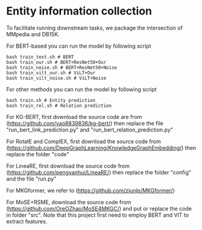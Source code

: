 # Entity information collection

To facilitate running downstream tasks, we package the intersection of MMpedia and DB15K.

For BERT-based you can run the model by following script
```
bash train_text.sh # BERT
bash train_our.sh # BERT+ResNet50+Our
bash train_noise.sh # BERT+ResNet50+Noise
bash train_vilt_our.sh # ViLT+Our
bash train_vilt_noise.sh # ViLT+Noise
```

For other methods you can run the model by following script
```
bash train.sh # Entity prediction
bash train_rel.sh # Relation prediction
```

For KG-BERT, first download the source code are from (https://github.com/yao8839836/kg-bert/) then replace the file "run_bert_link_prediction.py" and "run_bert_relation_prediction.py"

For RotatE and ComplEX, first download the source code from (https://github.com/DeepGraphLearning/KnowledgeGraphEmbedding/) then replace the folder "code"

For LineaRE, first download the source code from (https://github.com/pengyanhui/LineaRE/) then replace the folder "config" and the file "run.py"

For MKGformer, we refer to (https://github.com/zjunlp/MKGformer/)

For MoSE+RSME, download the source code from (https://github.com/OreOZhao/MoSE4MKGC/) and put or replace the code in folder "src". Note that this project first need to employ BERT and VIT to extract features.